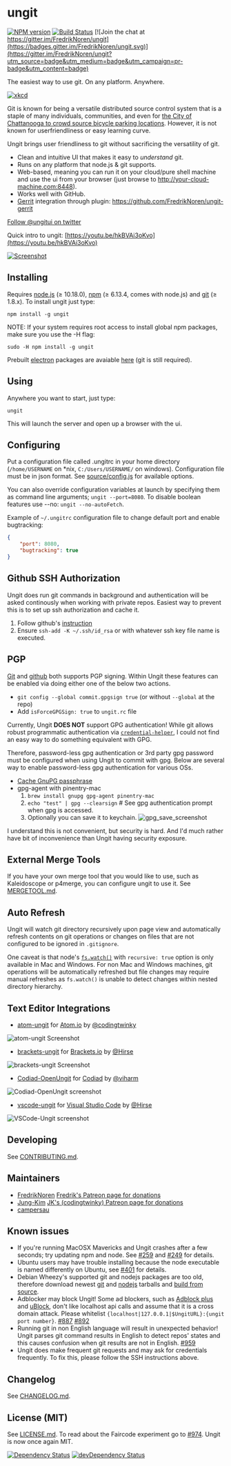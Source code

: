 ungit
======
[![NPM version](https://badge.fury.io/js/ungit.svg)](https://badge.fury.io/js/ungit)
[![Build Status](https://travis-ci.org/FredrikNoren/ungit.svg)](https://travis-ci.org/FredrikNoren/ungit)
[![Join the chat at https://gitter.im/FredrikNoren/ungit](https://badges.gitter.im/FredrikNoren/ungit.svg)](https://gitter.im/FredrikNoren/ungit?utm_source=badge&utm_medium=badge&utm_campaign=pr-badge&utm_content=badge)

The easiest way to use git. On any platform. Anywhere.

[![xkcd](xkcd.png)](https://xkcd.com/1597/)

Git is known for being a versatile distributed source control system that is a staple of many individuals, communities, and even for [the City of Chattanooga to crowd source bicycle parking locations](https://github.com/cityofchattanooga/Bicycle-Parking).  However, it is not known for userfriendliness or easy learning curve.

Ungit brings user friendliness to git without sacrificing the versatility of git.

 * Clean and intuitive UI that makes it easy to _understand_ git.
 * Runs on any platform that node.js & git supports.
 * Web-based, meaning you can run it on your cloud/pure shell machine and use the ui from your browser (just browse to http://your-cloud-machine.com:8448).
 * Works well with GitHub.
 * [Gerrit](https://code.google.com/p/gerrit/) integration through plugin: https://github.com/FredrikNoren/ungit-gerrit

[Follow @ungitui on twitter](https://twitter.com/ungitui)

Quick intro to ungit: [https://youtu.be/hkBVAi3oKvo](https://youtu.be/hkBVAi3oKvo)

[![Screenshot](screenshot.png)](https://youtu.be/hkBVAi3oKvo)

Installing
----------
Requires [node.js](https://nodejs.org) (≥ 10.18.0), [npm](https://www.npmjs.com/) (≥ 6.13.4, comes with node.js) and [git](https://git-scm.com/) (≥ 1.8.x). To install ungit just type:

	npm install -g ungit

NOTE: If your system requires root access to install global npm packages, make sure you use the -H flag:

	sudo -H npm install -g ungit

Prebuilt [electron](https://electronjs.org/) packages are avaiable [here](https://github.com/FredrikNoren/ungit/releases) (git is still required).

Using
-----
Anywhere you want to start, just type:

	ungit

This will launch the server and open up a browser with the ui.

Configuring
-----------
Put a configuration file called .ungitrc in your home directory (`/home/USERNAME` on \*nix, `C:/Users/USERNAME/` on windows). Configuration file must be in json format. See [source/config.js](source/config.js) for available options.

You can also override configuration variables at launch by specifying them as command line arguments; `ungit --port=8080`. To disable boolean features use --no: `ungit --no-autoFetch`.

Example of `~/.ungitrc` configuration file to change default port and enable bugtracking:

```json
{
	"port": 8080,
	"bugtracking": true
}
```


Github SSH Authorization
-----------------
Ungit does run git commands in background and authentication will be asked continously when working with private repos.  Easiest way to prevent this is to set up ssh authorization and cache it.

1. Follow github's [instruction](https://docs.github.com/en/github/authenticating-to-github/generating-a-new-ssh-key-and-adding-it-to-the-ssh-agent)
2. Ensure `ssh-add -K ~/.ssh/id_rsa` or with whatever ssh key file name is executed.


PGP
----
[Git](https://git-scm.com/book/en/v2/Git-Tools-Signing-Your-Work) and [github](https://help.github.com/articles/signing-commits-using-gpg/) both supports PGP signing.  Within Ungit these features can be enabled via doing either one of the below two actions.

- `git config --global commit.gpgsign true` (or without `--global` at the repo)
- Add `isForceGPGSign: true` to `ungit.rc` file

Currently, Ungit __DOES NOT__ support GPG authentication!  While git allows robust programmatic authentication via [`credential-helper`](https://help.github.com/articles/telling-git-about-your-gpg-key/), I could not find an easy way to do something equivalent with GPG.  

Therefore, password-less gpg authentication or 3rd party gpg password must be configured when using Ungit to commit with gpg.
Below are several way to enable password-less gpg authentication for various OSs.

- [Cache GnuPG passphrase](https://superuser.com/questions/624343/keep-gnupg-credentials-cached-for-entire-user-session)
- gpg-agent with pinentry-mac
  1. `brew install gnupg gpg-agent pinentry-mac`
  2. `echo "test" | gpg --clearsign` # See gpg authentication prompt when gpg is accessed.
  3. Optionally you can save it to keychain. ![gpg_save_screenshot](gpg_save_screenshot.png)

I understand this is not convenient, but security is hard. And I'd much rather have bit of inconvenience than Ungit having security exposure.


External Merge Tools
--------------------
If you have your own merge tool that you would like to use, such as Kaleidoscope or p4merge, you can configure ungit to use it. See [MERGETOOL.md](MERGETOOL.md).

Auto Refresh
------------
Ungit will watch git directory recursively upon page view and automatically refresh contents on git operations or changes on files that are not configured to be ignored in `.gitignore`.

One caveat is that node's [`fs.watch()`](https://nodejs.org/docs/latest/api/fs.html#fs_fs_watch_filename_options_listener) with `recursive: true` option is only available in Mac and Windows.  For non Mac and Windows machines, git operations will be automatically refreshed but file changes may require manual refreshes as `fs.watch()` is unable to detect changes within nested directory hierarchy.

Text Editor Integrations
-------------------

* [atom-ungit](https://github.com/codingtwinky/atom-ungit) for [Atom.io](https://atom.io/) by [@codingtwinky](https://github.com/codingtwinky)

![atom-ungit Screenshot](https://raw.githubusercontent.com/codingtwinky/atom-ungit/master/screenshot.png)

* [brackets-ungit](https://github.com/Hirse/brackets-ungit) for [Brackets.io](http://brackets.io/) by [@Hirse](https://github.com/Hirse)

![brackets-ungit Screenshot](https://raw.githubusercontent.com/Hirse/brackets-ungit/master/images/viewer.png)

* [Codiad-OpenUngit](https://github.com/viharm/Codiad-OpenUngit) for [Codiad](http://codiad.com/) by [@viharm](https://github.com/viharm)

![Codiad-OpenUngit screenshot](https://cloud.githubusercontent.com/assets/2663937/21566609/6d107410-ce9c-11e6-91e1-2d8a1607b718.png)

* [vscode-ungit](https://marketplace.visualstudio.com/items?itemName=Hirse.vscode-ungit) for [Visual Studio Code](https://code.visualstudio.com/) by [@Hirse](https://github.com/Hirse)

![VSCode-Ungit screenshot](https://raw.githubusercontent.com/hirse/vscode-ungit/master/screenshots/ungit.gif)


Developing
----------

See [CONTRIBUTING.md](CONTRIBUTING.md).

Maintainers
-----------

* [FredrikNoren](https://github.com/FredrikNoren) [Fredrik's Patreon page for donations](https://www.patreon.com/fredriknoren)
* [Jung-Kim](https://github.com/jung-kim) [JK's (codingtwinky) Patreon page for donations](https://www.patreon.com/jungkim)
* [campersau](https://github.com/campersau)

Known issues
------------

* If you're running MacOSX Mavericks and Ungit crashes after a few seconds; try updating npm and node. See [#259](https://github.com/FredrikNoren/ungit/issues/259) and [#249](https://github.com/FredrikNoren/ungit/issues/249) for details.
* Ubuntu users may have trouble installing because the node executable is named differently on Ubuntu, see [#401](https://github.com/FredrikNoren/ungit/issues/401) for details.
* Debian Wheezy's supported git and nodejs packages are too old, therefore download newest [git](https://github.com/git/git/releases) and [nodejs](https://nodejs.org/download/) tarballs and [build from source](https://www.control-escape.com/linux/lx-swinstall-tar.html).
* Adblocker may block Ungit! Some ad blockers, such as [Adblock plus](https://adblockplus.org) and [uBlock](https://www.ublock.org/), don't like localhost api calls and assume that it is a cross domain attack.  Please whitelist `{localhost|127.0.0.1|$UngitURL}:{ungit port number}`. [#887](https://github.com/FredrikNoren/ungit/issues/887) [#892](https://github.com/FredrikNoren/ungit/issues/892)
* Running git in non English language will result in unexpected behavior!  Ungit parses git command results in English to detect repos' states and this causes confusion when git results are not in English. [#959](https://github.com/FredrikNoren/ungit/issues/959)
* Ungit does make frequent git requests and may ask for credentials frequently.  To fix this, please follow the SSH instructions above.

Changelog
---------
See [CHANGELOG.md](CHANGELOG.md).

License (MIT)
-------------
See [LICENSE.md](LICENSE.md). To read about the Faircode experiment go to [#974](https://github.com/FredrikNoren/ungit/issues/974). Ungit is now once again MIT.

[![Dependency Status](https://david-dm.org/FredrikNoren/ungit.svg)](https://david-dm.org/FredrikNoren/ungit)
[![devDependency Status](https://david-dm.org/FredrikNoren/ungit/dev-status.svg)](https://david-dm.org/FredrikNoren/ungit#info=devDependencies)
